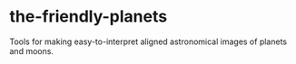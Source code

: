 # the-friendly-planets
Tools for making easy-to-interpret aligned astronomical images of planets and moons.

